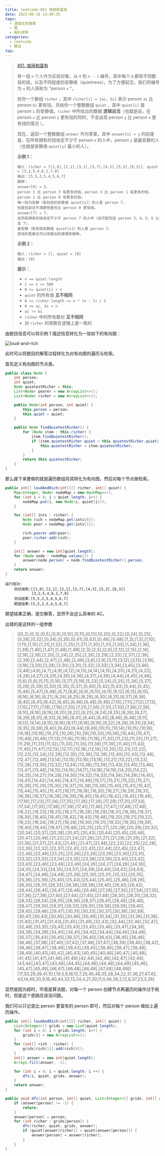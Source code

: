 ```yaml
---
title: leetcode-851 喧闹和富有
date: 2023-06-16 14:40:35
tags:
  - 深度优先搜索
  - 图
  - 拓扑排序
categories:
  - leetcode
  - 算法
top:
---
```


> [851. 喧闹和富有](https://leetcode.cn/problems/loud-and-rich/)
>
> 
>
> 有一组 `n` 个人作为实验对象，从 `0` 到 `n - 1` 编号，其中每个人都有不同数目的钱，以及不同程度的安静值（quietness）。为了方便起见，我们将编号为 `x` 的人简称为 "person `x` "。
>
> 给你一个数组 `richer` ，其中 `richer[i] = [ai, bi]` 表示 person `ai` 比 person `bi` 更有钱。另给你一个整数数组 `quiet` ，其中 `quiet[i]` 是 person `i` 的安静值。`richer` 中所给出的数据 **逻辑自洽**（也就是说，在 person `x` 比 person `y` 更有钱的同时，不会出现 person `y` 比 person `x` 更有钱的情况 ）。
>
> 现在，返回一个整数数组 `answer` 作为答案，其中 `answer[x] = y` 的前提是，在所有拥有的钱肯定不少于 person `x` 的人中，person `y` 是最安静的人（也就是安静值 `quiet[y]` 最小的人）。
>
> 
>
> **示例 1：**
>
> ```
> 输入：richer = [[1,0],[2,1],[3,1],[3,7],[4,3],[5,3],[6,3]], quiet = [3,2,5,4,6,1,7,0]
> 输出：[5,5,2,5,4,5,6,7]
> 解释： 
> answer[0] = 5，
> person 5 比 person 3 有更多的钱，person 3 比 person 1 有更多的钱，person 1 比 person 0 有更多的钱。
> 唯一较为安静（有较低的安静值 quiet[x]）的人是 person 7，
> 但是目前还不清楚他是否比 person 0 更有钱。
> answer[7] = 7，
> 在所有拥有的钱肯定不少于 person 7 的人中（这可能包括 person 3，4，5，6 以及 7），
> 最安静（有较低安静值 quiet[x]）的人是 person 7。
> 其他的答案也可以用类似的推理来解释。
> ```
>
> **示例 2：**
>
> ```
> 输入：richer = [], quiet = [0]
> 输出：[0]
> ```
>
> **提示：**
>
> - `n == quiet.length`
> - `1 <= n <= 500`
> - `0 <= quiet[i] < n`
> - `quiet` 的所有值 **互不相同**
> - `0 <= richer.length <= n * (n - 1) / 2`
> - `0 <= ai, bi < n`
> - `ai != bi`
> - `richer` 中的所有数对 **互不相同**
> - 对 `richer` 的观察在逻辑上是一致的

由题目信息可以将示例 1 描述信息转化为一张如下的有向图：

![loud-and-rich](https://images.orkva.com/images/2023/06/16/loud-and-rich.png)

此时可以将题目的解答过程转化为对有向图的遍历与检索。

首先定义有向图的节点类。

```java
public class Node {
    int person;
    int quiet;
    Node quietestRicher = this;
    List<Node> poorer = new ArrayList<>();
    List<Node> richer = new ArrayList<>();

    public Node(int person, int quiet) {
        this.person = person;
        this.quiet = quiet;
    }

    public Node findQuietestRicher() {
        for (Node item : this.richer) {
            item.findQuietestRicher();
            if (item.quietestRicher.quiet < this.quietestRicher.quiet) {
                this.quietestRicher = item.quietestRicher;
            }
        }
        return this.quietestRicher;
    }
}
```

那么接下来要做的就是遍历数组将其转化为有向图，然后对每个节点做检索。

```java
public int[] loudAndRich(int[][] richer, int[] quiet) {
    Map<Integer, Node> nodeMap = new HashMap<>();
    for (int i = 0; i < quiet.length; i++) {
        nodeMap.put(i, new Node(i, quiet[i]));
    }

    for (int[] ints : richer) {
        Node rich = nodeMap.get(ints[0]);
        Node poor = nodeMap.get(ints[1]);

        rich.poorer.add(poor);
        poor.richer.add(rich);
    }

    int[] answer = new int[quiet.length];
    for (Node node : nodeMap.values()) {
        answer[node.person] = node.findQuietestRicher().person;
    }
    return answer;
}
```

```
运行成功:
	测试用例:[[1,0],[2,1],[3,1],[3,7],[4,3],[5,3],[6,3]]
			[3,2,5,4,6,1,7,0]
	测试结果:[5,5,2,5,4,5,6,7]
	期望结果:[5,5,2,5,4,5,6,7]
```

期望结果正确，提交解答，显然不会这么简单的 AC。

出错的是这样的一组参数

> [[0,2],[0,3],[0,5],[0,9],[0,10],[0,11],[0,13],[0,20],[0,22],[0,24],[0,25],[0,26],[0,32],[0,34],[0,35],[0,41],[0,43],[0,46],[0,48],[1,3],[1,5],[1,10],[1,11],[1,15],[1,21],[1,22],[1,25],[1,27],[1,30],[1,31],[1,33],[1,34],[1,36],[1,39],[1,40],[1,47],[1,48],[1,49],[2,3],[2,5],[2,6],[2,12],[2,15],[2,16],[2,18],[2,19],[2,20],[2,24],[2,25],[2,26],[2,29],[2,33],[2,37],[2,38],[2,39],[2,44],[2,47],[2,48],[2,49],[3,8],[3,9],[3,11],[3,12],[3,13],[3,16],[3,18],[3,20],[3,28],[3,30],[3,31],[3,32],[3,33],[3,34],[3,45],[3,46],[3,48],[4,6],[4,7],[4,9],[4,12],[4,13],[4,14],[4,15],[4,20],[4,21],[4,22],[4,26],[4,27],[4,29],[4,35],[4,36],[4,37],[4,38],[4,44],[4,45],[4,46],[5,6],[5,9],[5,11],[5,16],[5,17],[5,19],[5,23],[5,24],[5,25],[5,26],[5,27],[5,28],[5,29],[5,30],[5,35],[5,37],[5,40],[5,42],[5,43],[5,44],[5,45],[5,46],[5,47],[5,48],[6,7],[6,8],[6,9],[6,10],[6,11],[6,12],[6,13],[6,15],[6,16],[6,18],[6,21],[6,24],[6,25],[6,29],[6,30],[6,31],[6,37],[6,38],[6,40],[6,41],[6,42],[6,45],[6,46],[6,48],[6,49],[7,10],[7,11],[7,12],[7,13],[7,15],[7,17],[7,18],[7,19],[7,20],[7,21],[7,26],[7,31],[7,33],[7,36],[7,39],[8,10],[8,16],[8,19],[8,20],[8,22],[8,23],[8,24],[8,25],[8,26],[8,27],[8,29],[8,31],[8,33],[8,36],[8,41],[8,44],[8,45],[8,46],[8,48],[9,11],[9,13],[9,14],[9,15],[9,16],[9,17],[9,18],[9,19],[9,22],[9,28],[9,31],[9,34],[9,35],[9,39],[9,40],[9,42],[9,44],[9,49],[10,11],[10,14],[10,15],[10,16],[10,18],[10,19],[10,21],[10,26],[10,29],[10,33],[10,39],[10,44],[10,47],[10,48],[10,49],[11,13],[11,16],[11,18],[11,19],[11,20],[11,23],[11,25],[11,27],[11,29],[11,31],[11,32],[11,33],[11,35],[11,38],[11,39],[11,40],[11,43],[11,45],[11,47],[12,13],[12,17],[12,18],[12,19],[12,20],[12,21],[12,22],[12,23],[12,24],[12,29],[12,35],[12,36],[12,39],[12,40],[12,43],[12,46],[12,47],[12,49],[13,14],[13,15],[13,16],[13,18],[13,21],[13,22],[13,23],[13,28],[13,30],[13,32],[13,34],[13,36],[13,39],[13,43],[13,45],[13,46],[13,47],[13,48],[14,15],[14,16],[14,17],[14,18],[14,19],[14,20],[14,22],[14,25],[14,27],[14,28],[14,30],[14,32],[14,33],[14,34],[14,39],[14,40],[14,41],[14,42],[14,46],[14,47],[14,49],[15,17],[15,21],[15,22],[15,27],[15,28],[15,29],[15,30],[15,37],[15,38],[15,39],[15,40],[15,41],[15,42],[15,44],[15,45],[15,47],[16,17],[16,18],[16,20],[16,27],[16,29],[16,31],[16,36],[16,37],[16,38],[16,39],[16,40],[16,41],[16,42],[16,45],[16,46],[17,19],[17,23],[17,24],[17,25],[17,26],[17,28],[17,29],[17,31],[17,33],[17,34],[17,35],[17,38],[17,39],[17,41],[17,46],[17,47],[17,48],[17,49],[18,22],[18,23],[18,25],[18,27],[18,28],[18,29],[18,31],[18,36],[18,37],[18,39],[18,40],[18,41],[18,42],[18,43],[18,48],[19,20],[19,21],[19,22],[19,23],[19,24],[19,27],[19,28],[19,30],[19,31],[19,33],[19,35],[19,39],[19,40],[19,44],[19,47],[19,48],[20,25],[20,27],[20,28],[20,29],[20,32],[20,34],[20,37],[20,38],[20,41],[20,43],[20,44],[20,45],[20,46],[20,47],[20,49],[21,22],[21,24],[21,26],[21,27],[21,28],[21,29],[21,32],[21,36],[21,37],[21,43],[21,45],[21,47],[21,48],[22,23],[22,25],[22,28],[22,30],[22,32],[22,37],[22,41],[22,42],[22,44],[22,45],[22,47],[22,48],[22,49],[23,25],[23,26],[23,28],[23,29],[23,30],[23,31],[23,32],[23,33],[23,34],[23,35],[23,38],[23,39],[23,40],[23,42],[23,43],[23,46],[23,48],[23,49],[24,26],[24,27],[24,28],[24,30],[24,31],[24,33],[24,35],[24,37],[24,39],[24,40],[24,42],[24,43],[24,47],[24,48],[24,49],[25,28],[25,30],[25,31],[25,32],[25,35],[25,36],[25,39],[25,40],[25,43],[25,44],[25,45],[25,46],[26,28],[26,30],[26,31],[26,33],[26,36],[26,38],[26,40],[26,41],[26,42],[26,44],[26,45],[26,47],[26,48],[26,49],[27,28],[27,30],[27,34],[27,35],[27,36],[27,39],[27,40],[27,44],[27,45],[27,48],[28,30],[28,31],[28,32],[28,33],[28,34],[28,35],[28,36],[28,37],[28,41],[28,45],[28,46],[28,47],[29,30],[29,31],[29,33],[29,35],[29,36],[29,39],[29,40],[29,45],[29,46],[29,47],[30,31],[30,33],[30,37],[30,38],[30,39],[30,41],[30,43],[30,45],[30,46],[30,49],[31,34],[31,35],[31,36],[31,38],[31,40],[31,41],[31,43],[31,45],[31,49],[32,43],[32,44],[32,46],[32,47],[32,48],[33,35],[33,41],[33,43],[33,45],[33,46],[33,47],[34,36],[34,38],[34,39],[34,40],[34,41],[34,42],[34,44],[34,46],[34,48],[35,37],[35,43],[35,45],[36,37],[36,40],[36,43],[36,45],[36,46],[36,48],[37,38],[37,40],[37,42],[37,46],[37,47],[38,39],[38,40],[38,42],[38,46],[38,47],[38,49],[39,43],[39,45],[39,46],[39,47],[39,48],[39,49],[40,41],[40,42],[40,43],[40,45],[40,46],[40,47],[40,48],[41,45],[41,47],[41,48],[41,49],[42,44],[42,46],[42,47],[42,49],[43,44],[43,47],[43,48],[44,45],[44,46],[44,48],[44,49],[45,46],[45,47],[45,49],[46,47],[46,48],[46,49],[47,48],[48,49]]
> 			[17,33,29,39,41,10,1,19,5,8,18,15,7,25,45,48,35,28,34,22,31,36,27,47,42,43,14,49,20,9,16,40,44,32,13,24,4,21,30,11,0,46,38,2,12,6,37,23,3,26]

显然是因为超时，毕竟是算法题，对每一个 person 创建节点再遍历的操作过于耗时，但是这个思路应该没问题。

我们可以只记录比 person 更富有的 person 即可，然后对每个 person 做如上遍历操作。

```java
public int[] loudAndRich(int[][] richer, int[] quiet) {
    List<Integer>[] grids = new List[quiet.length];
    for (int i = 0; i < grids.length; i++) {
        grids[i] = new ArrayList<>();
    }
    for (int[] rich : richer) {
        grids[rich[1]].add(rich[0]);
    }
    int[] answer = new int[quiet.length];
    Arrays.fill(answer, -1);

    for (int i = 0; i < quiet.length; i ++) {
        dfs(i, quiet, grids, answer);
    }
    return answer;
}

public void dfs(int person, int[] quiet, List<Integer>[] grids, int[] answer) {
    if (answer[person] != -1) {
        return;
    }
    answer[person] = person;
    for (int richer : grids[person]) {
        dfs(richer, quiet, grids, answer);
        if (quiet[answer[richer]] < quiet[answer[person]]) {
            answer[person] = answer[richer];
        }
    }
}
```
